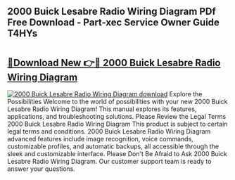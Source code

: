 ## 2000 Buick Lesabre Radio Wiring Diagram PDf Free Download - Part-xec Service Owner Guide T4HYs

# <h2><a href="http://dfh67k.blite.top/?on=2000+Buick+Lesabre+Radio+Wiring+Diagram">🔗Download New 👉🔴 2000 Buick Lesabre Radio Wiring Diagram</a></h2>

[![2000 Buick Lesabre Radio Wiring Diagram download](https://i.imgur.com/lujVjoI.png)](http://dfh67k.blite.top/?on=2000+Buick+Lesabre+Radio+Wiring+Diagram)
Explore the Possibilities Welcome to the world of possibilities with your new 2000 Buick Lesabre Radio Wiring Diagram! This manual explores its features, applications, and troubleshooting solutions. Please Review the Legal Terms 2000 Buick Lesabre Radio Wiring Diagram This product is subject to certain legal terms and conditions. 2000 Buick Lesabre Radio Wiring Diagram advanced features include image recognition, voice commands, customizable profiles, and automatic backups, all accessible through the sleek and customizable interface. Please Don't Be Afraid to Ask 2000 Buick Lesabre Radio Wiring Diagram. Our customer support team is ready to answer your questions.
